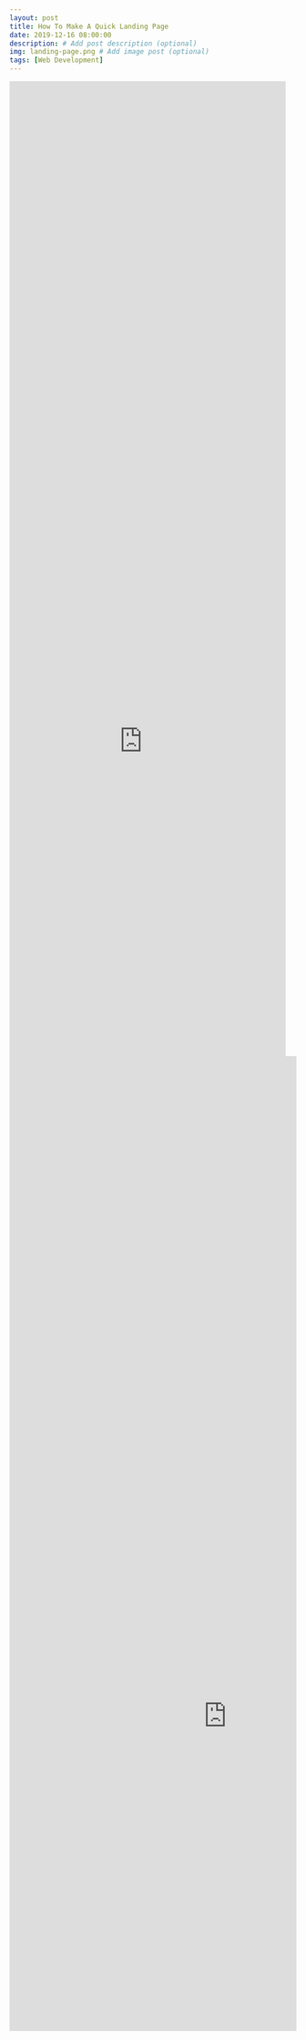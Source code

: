 ```yaml
---
layout: post
title: How To Make A Quick Landing Page
date: 2019-12-16 08:00:00
description: # Add post description (optional)
img: landing-page.png # Add image post (optional)
tags: [Web Development]
---
```


<!-- <iframe src="https://docs.google.com/document/d/16mjPssG8UpSyuR8JX4YnQBOy3AQVPS_IffMr3gBOtEc/edit?rm=minimal" frameborder="0" style="overflow:hidden;height:2175px;width:100%"></iframe> -->

<div class="d-block d-md-none" style="width:100%;max-width:765px;height:1712px;overflow:hidden;margin:auto">
<iframe src="https://docs.google.com/document/d/16mjPssG8UpSyuR8JX4YnQBOy3AQVPS_IffMr3gBOtEc/edit?rm=minimal" frameborder="0" style="overflow:hidden;height:2500px;max-width:800px;width:100%;position:relative;left:-19px;top:-91px"></iframe>
</div>

<div class="d-none d-md-block" style="width:100%;max-width:765px;height:1712px;overflow:hidden;margin:auto">
<iframe src="https://docs.google.com/document/d/16mjPssG8UpSyuR8JX4YnQBOy3AQVPS_IffMr3gBOtEc/edit?rm=minimal" frameborder="0" style="overflow:hidden;height:2500px;width:800px;position:relative;left:-19px;top:-91px"></iframe>
</div>
